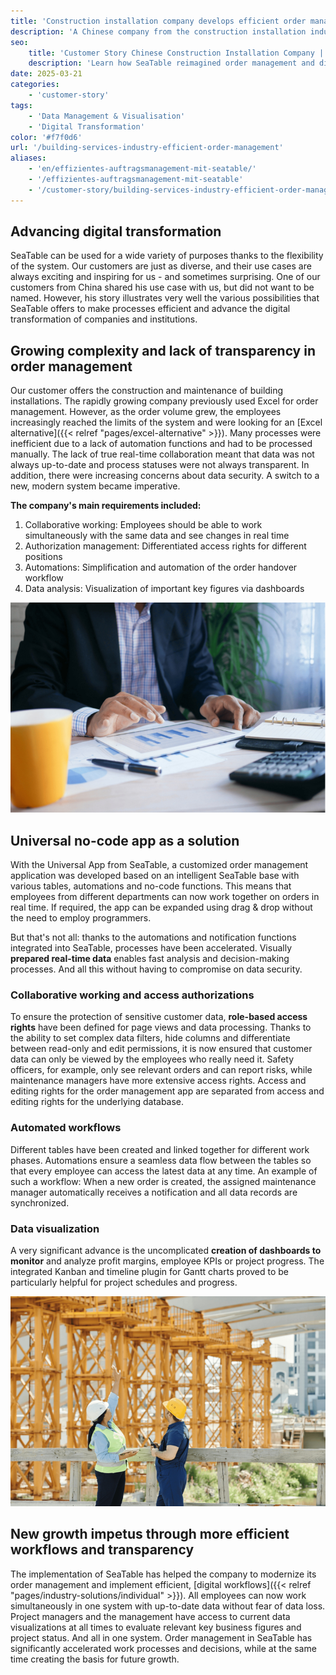 ```yaml
---
title: 'Construction installation company develops efficient order management with SeaTable'
description: 'A Chinese company from the construction installation industry has relaunched its order management system with SeaTable, successfully advancing its digital transformation. The result is a highly efficient, modern management system with a universal app.'
seo:
    title: 'Customer Story Chinese Construction Installation Company | SeaTable'
    description: 'Learn how SeaTable reimagined order management and digital transformation for a construction installation company'
date: 2025-03-21
categories:
    - 'customer-story'
tags:
    - 'Data Management & Visualisation'
    - 'Digital Transformation'
color: '#f7f0d6'
url: '/building-services-industry-efficient-order-management'
aliases:
    - 'en/effizientes-auftragsmanagement-mit-seatable/'
    - '/effizientes-auftragsmanagement-mit-seatable'
    - '/customer-story/building-services-industry-efficient-order-management'
---
```


## Advancing digital transformation

SeaTable can be used for a wide variety of purposes thanks to the flexibility of the system. Our customers are just as diverse, and their use cases are always exciting and inspiring for us - and sometimes surprising. One of our customers from China shared his use case with us, but did not want to be named. However, his story illustrates very well the various possibilities that SeaTable offers to make processes efficient and advance the digital transformation of companies and institutions.

## Growing complexity and lack of transparency in order management

Our customer offers the construction and maintenance of building installations. The rapidly growing company previously used Excel for order management. However, as the order volume grew, the employees increasingly reached the limits of the system and were looking for an [Excel alternative]({{< relref "pages/excel-alternative" >}}). Many processes were inefficient due to a lack of automation functions and had to be processed manually. The lack of true real-time collaboration meant that data was not always up-to-date and process statuses were not always transparent. In addition, there were increasing concerns about data security. A switch to a new, modern system became imperative.

**The company's main requirements included:**

1. Collaborative working: Employees should be able to work simultaneously with the same data and see changes in real time
1. Authorization management: Differentiated access rights for different positions
1. Automations: Simplification and automation of the order handover workflow
1. Data analysis: Visualization of important key figures via dashboards

![Universal no-code app - tablet with statistics](Customer-Story_CN_Datenvisualisierung.jpg)

## Universal no-code app as a solution

With the Universal App from SeaTable, a customized order management application was developed based on an intelligent SeaTable base with various tables, automations and no-code functions. This means that employees from different departments can now work together on orders in real time. If required, the app can be expanded using drag & drop without the need to employ programmers.

But that's not all: thanks to the automations and notification functions integrated into SeaTable, processes have been accelerated. Visually **prepared real-time data** enables fast analysis and decision-making processes. And all this without having to compromise on data security.

### Collaborative working and access authorizations

To ensure the protection of sensitive customer data, **role-based access rights** have been defined for page views and data processing. Thanks to the ability to set complex data filters, hide columns and differentiate between read-only and edit permissions, it is now ensured that customer data can only be viewed by the employees who really need it. Safety officers, for example, only see relevant orders and can report risks, while maintenance managers have more extensive access rights. Access and editing rights for the order management app are separated from access and editing rights for the underlying database.

### Automated workflows

Different tables have been created and linked together for different work phases. Automations ensure a seamless data flow between the tables so that every employee can access the latest data at any time. An example of such a workflow: When a new order is created, the assigned maintenance manager automatically receives a notification and all data records are synchronized.

### Data visualization

A very significant advance is the uncomplicated **creation of dashboards to monitor** and analyze profit margins, employee KPIs or project progress. The integrated Kanban and timeline plugin for Gantt charts proved to be particularly helpful for project schedules and progress.

![Planning a construction site with data visualization in SeaTable](Customer-Story_CN_Neue-Wachstumsimpulse.jpg)

## New growth impetus through more efficient workflows and transparency

The implementation of SeaTable has helped the company to modernize its order management and implement efficient, [digital workflows]({{< relref "pages/industry-solutions/individual" >}}). All employees can now work simultaneously in one system with up-to-date data without fear of data loss. Project managers and the management have access to current data visualizations at all times to evaluate relevant key business figures and project status. And all in one system. Order management in SeaTable has significantly accelerated work processes and decisions, while at the same time creating the basis for future growth.

